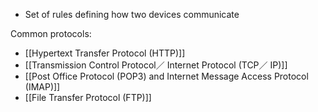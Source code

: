 - Set of rules defining how two devices communicate

Common protocols:
- [[Hypertext Transfer Protocol (HTTP)]]
- [[Transmission Control Protocol／ Internet Protocol (TCP／ IP)]]
- [[Post Office Protocol (POP3) and Internet Message Access Protocol (IMAP)]] 
- [[File Transfer Protocol (FTP)]] 